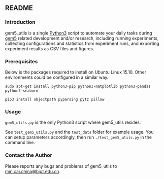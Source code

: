 ## README

### Introduction
gem5_utils is a single [Python3](http://www.python.org/) script to automate your daily tasks during [gem5](http://www.gem5.org/) related development and/or research, including running experiments, collecting configurations and statistics from experiment runs, and exporting experiment results as CSV files and figures.

### Prerequisites
Below is the packages required to install on Ubuntu Linux 15.10. Other environments could be configured in a similar way.

`sudo apt-get install python3-pip python3-matplotlib python3-pandas python3-seaborn`

`pip3 install objectpath pyparsing pytz pillow` 

### Usage
`gem5_utils.py` is the only Python3 script where gem5_utils resides.

See `test_gem5_utils.py` and the `test_data` folder for example usage. You can setup parameters accordingly, then run `./test_gem5_utils.py` in the command line.

### Contact the Author
Please reports any bugs and problems of gem5_utils to min.cai.china@bjut.edu.cn.
